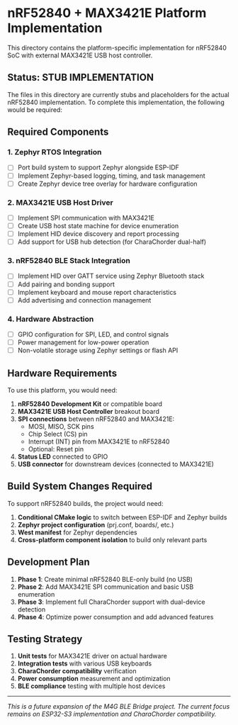 # nRF52840 + MAX3421E Platform Implementation

This directory contains the platform-specific implementation for nRF52840 SoC with external MAX3421E USB host controller.

## Status: **STUB IMPLEMENTATION**

The files in this directory are currently stubs and placeholders for the actual nRF52840 implementation. To complete this implementation, the following would be required:

## Required Components

### 1. Zephyr RTOS Integration
- [ ] Port build system to support Zephyr alongside ESP-IDF
- [ ] Implement Zephyr-based logging, timing, and task management
- [ ] Create Zephyr device tree overlay for hardware configuration

### 2. MAX3421E USB Host Driver
- [ ] Implement SPI communication with MAX3421E
- [ ] Create USB host state machine for device enumeration
- [ ] Implement HID device discovery and report processing
- [ ] Add support for USB hub detection (for CharaChorder dual-half)

### 3. nRF52840 BLE Stack Integration
- [ ] Implement HID over GATT service using Zephyr Bluetooth stack
- [ ] Add pairing and bonding support
- [ ] Implement keyboard and mouse report characteristics
- [ ] Add advertising and connection management

### 4. Hardware Abstraction
- [ ] GPIO configuration for SPI, LED, and control signals
- [ ] Power management for low-power operation
- [ ] Non-volatile storage using Zephyr settings or flash API

## Hardware Requirements

To use this platform, you would need:

1. **nRF52840 Development Kit** or compatible board
2. **MAX3421E USB Host Controller** breakout board
3. **SPI connections** between nRF52840 and MAX3421E:
   - MOSI, MISO, SCK pins
   - Chip Select (CS) pin
   - Interrupt (INT) pin from MAX3421E to nRF52840
   - Optional: Reset pin
4. **Status LED** connected to GPIO
5. **USB connector** for downstream devices (connected to MAX3421E)

## Build System Changes Required

To support nRF52840 builds, the project would need:

1. **Conditional CMake logic** to switch between ESP-IDF and Zephyr builds
2. **Zephyr project configuration** (prj.conf, boards/, etc.)
3. **West manifest** for Zephyr dependencies
4. **Cross-platform component isolation** to build only relevant parts

## Development Plan

1. **Phase 1**: Create minimal nRF52840 BLE-only build (no USB)
2. **Phase 2**: Add MAX3421E SPI communication and basic USB enumeration  
3. **Phase 3**: Implement full CharaChorder support with dual-device detection
4. **Phase 4**: Optimize power consumption and add advanced features

## Testing Strategy

1. **Unit tests** for MAX3421E driver on actual hardware
2. **Integration tests** with various USB keyboards
3. **CharaChorder compatibility** verification
4. **Power consumption** measurement and optimization
5. **BLE compliance** testing with multiple host devices

---

*This is a future expansion of the M4G BLE Bridge project. The current focus remains on ESP32-S3 implementation and CharaChorder compatibility.*